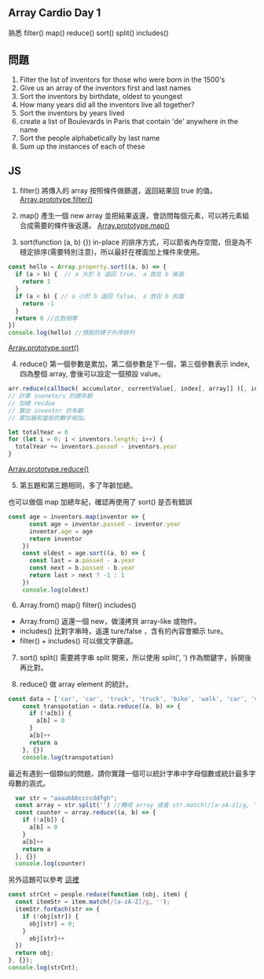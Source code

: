 ## Array Cardio Day 1
熟悉 filter() map() reduce() sort() split() includes()


## 問題

1. Filter the list of inventors for those who were born in the 1500's
2. Give us an array of the inventors first and last names
3. Sort the inventors by birthdate, oldest to youngest
4. How many years did all the inventors live all together?
5. Sort the inventors by years lived
6. create a list of Boulevards in Paris that contain 'de' anywhere in the name
7. Sort the people alphabetically by last name
8. Sum up the instances of each of these

## JS
1. filter()
將傳入的 array 按照條件做篩選，返回結果回 true 的值。
[Array.prototype.filter()](https://developer.mozilla.org/en-US/docs/Web/JavaScript/Reference/Global_Objects/Array/filter)

2. map()
產生一個 new array 並把結果返還，會訪問每個元素，可以將元素組合成需要的條件後返還。
[Array.prototype.map()](https://developer.mozilla.org/en-US/docs/Web/JavaScript/Reference/Global_Objects/Array/map)

3. sort(function (a, b) {})
in-place 的排序方式，可以節省內存空間，但是為不穩定排序(需要特別注意)，所以最好在裡面加上條件來使用。
```js
const hello = Array.property.sort((a, b) => {
  if (a > b) {  // a 大於 b 返回 true， a 放在 b 後面
    return 1
  }
  if (a < b) { // a 小於 b 返回 false， a 放在 b 前面
    return -1
  }
  return 0 //比對相等
})
console.log(hello) //預設的樣子升序排列
```
[Array.prototype.sort()](https://developer.mozilla.org/en-US/docs/Web/JavaScript/Reference/Global_Objects/Array/sort)

4. reduce()
第一個參數是累加，第二個參數是下一個，第三個參數表示 index, 四為整個 array, 會後可以設定一個預設 value。
```js
arr.reduce(callback( accumulator, currentValue[, index[, array]] )[, initialValue])
// 計算 invnetors 的總年齡
// 加總 recdue
// 算出 inventor 的年齡
// 累加器和當前的數字相加。
```
```js
let totalYear = 0
for (let i = 0; i < inventors.length; i++) {
  totalYear += inventors.passed - inventors.year
}
```
[Array.prototype.reduce()](https://developer.mozilla.org/en-US/docs/Web/JavaScript/Reference/Global_Objects/Array/Reduce)

5. 第五題和第三題相同，多了年齡加總。

也可以做個 map 加總年紀，確認再使用了 sort() 是否有錯誤
```js
const age = inventors.map(inventor => {
      const age = inventor.passed - inventor.year
      inventor.age = age
      return inventor
    })
    const oldest = age.sort((a, b) => {
      const last = a.passed - a.year
      const next = b.passed - b.year
      return last > next ? -1 : 1
    })
    console.log(oldest)
```
6. Array.from() map() filter() includes()

* Array.from() 返還一個 new，做淺拷貝 array-like 或物件。
* includes() 比對字串時，返還 ture/false ，含有的內容會顯示 ture。
* filter() + includes() 可以做文字篩選。

7. sort() split()
需要將字串 split 開來，所以使用 split(', ') 作為關鍵字，拆開後再比對。

8. reduce()
做 array element 的統計。
```js
const data = ['car', 'car', 'truck', 'truck', 'bike', 'walk', 'car', 'van', 'bike', 'walk', 'car', 'van', 'car', 'truck'];
    const transpotation = data.reduce((a, b) => {
      if (!a[b]) {
        a[b] = 0
      }
      a[b]++
      return a
    }, {})
    console.log(transpotation)
```
最近有遇到一個類似的問題，請你實踐一個可以統計字串中字母個數或統計最多字母數的涵式。
```js
  var str = "aaaabbbccccddfgh";
  const array = str.split('') //轉成 array 或者 str.match(/[a-zA-z]/g, '')
  const counter = array.reduce((a, b) => {
    if (!a[b]) {
      a[b] = 0
    }
    a[b]++
    return a
  }, {})
  console.log(counter)
```
另外這題可以參考 [這裡](https://github.com/guahsu/JavaScript30/tree/master/04_Array-Cardio-Day-1)
```js
const strCnt = people.reduce(function (obj, item) {
  const itemStr = item.match(/[a-zA-Z]/g, '');
  itemStr.forEach(str => {
    if (!obj[str]) {
      obj[str] = 0;
    }
      obj[str]++
  })
  return obj;
}, {});
console.log(strCnt);
```
